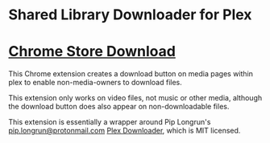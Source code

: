 # Shared Library Downloader for Plex

# [Chrome Store Download](https://chrome.google.com/webstore/detail/shared-library-downloader/jdlidamgkbjkdogfgelbkkmdaehmeglp?hl=en)

This Chrome extension creates a download button on media pages within plex to enable non-media-owners to download files.

This extension only works on video files, not music or other media, although the download button does also appear on non-downloadable files.

This extension is essentially a wrapper around Pip Longrun's <pip.longrun@protonmail.com> [Plex Downloader](https://piplong.run/plxdwnld), which is MIT licensed.

